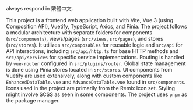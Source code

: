 always respond in 繁體中文.

This project is a frontend web application built with Vite, Vue 3 (using Composition API), Vuetify, TypeScript, Axios, and Pinia.
The project follows a modular architecture with separate folders for components (`src/components`), views/pages (`src/views`, `src/pages`), and stores (`src/stores`).
It utilizes `src/composables` for reusable logic and `src/api` for API interactions, including `src/api/http.ts` for base HTTP methods and `src/api/services` for specific service implementations.
Routing is handled by `vue-router` configured in `src/plugins/router`.
Global state management is done using Pinia stores located in `src/stores`.
UI components from Vuetify are used extensively, along with custom components like `EnhancedDataTable.vue` and `AdvanceDataTable.vue` found in `src/components`. 
Icons used in the project are primarily from the Remix Icon set.
Styling might involve SCSS as seen in some components.
The project uses `pnpm` as the package manager.

